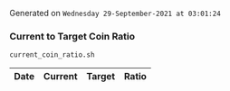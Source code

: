 Generated on `Wednesday 29-September-2021 at 03:01:24`

### Current to Target Coin Ratio
`current_coin_ratio.sh`

Date|Current|Target|Ratio
---|---|---|---
